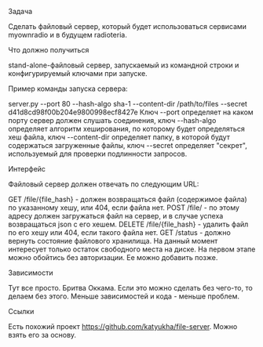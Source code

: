 Задача

Сделать файловый сервер, который будет использоваться сервисами myownradio и в будущем radioteria.

Что должно получиться

stand-alone-файловый сервер, запускаемый из командной строки и конфигурируемый ключами при запуске.

Пример команды запуска сервера:

server.py --port 80 --hash-algo sha-1 --content-dir /path/to/files --secret d41d8cd98f00b204e9800998ecf8427e
Ключ --port определяет на каком порту сервер должен слушать соединения, ключ --hash-algo определяет алгоритм хеширования, по которому будет определяться хеш файла, ключ --content-dir определяет папку, в которой будут содержаться загруженные файлы, ключ --secret определяет "секрет", используемый для проверки подлинности запросов.

Интерфейс

Файловый сервер должен отвечать по следующим URL:

GET /file/{file_hash} - должен возвращаться файл (содержимое файла) по указанному хешу, или 404, если файла нет.
POST /file/ - по этому адресу должен загружаться файл на сервер, и в случае успеха возвращаться json с его хешем.
DELETE /file/{file_hash} - удалить файл по его хешу или 404, если такого файла нет.
GET /status - должно вернуть состояние файлового хранилища. На данный момент интересует только остаток свободного места на диске.
На первом этапе можно обойтись без авторизации. Ее можно добавить позже.

Зависимости

Тут все просто. Бритва Оккама. Если это можно сделать без чего-то, то делаем без этого. Меньше зависимостей и кода - меньше проблем.

Ссылки

Есть похожий проект https://github.com/katyukha/file-server. Можно взять его за основу.